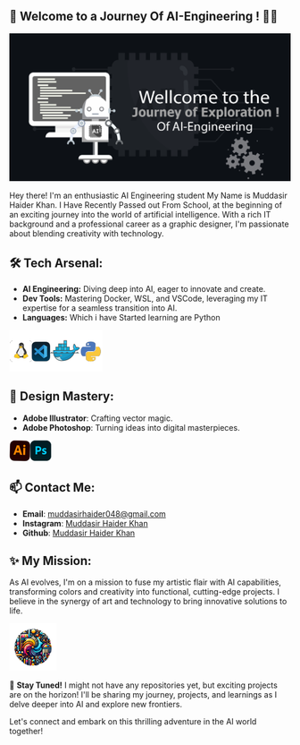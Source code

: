 
## 🌟 Welcome to a Journey Of AI-Engineering ! 👨‍💻

![Developer Banner](images/developer_banner.png)

Hey there! I'm an enthusiastic AI Engineering student My Name is Muddasir Haider Khan. I Have Recently Passed out From School, at the beginning of an exciting journey into the world of artificial intelligence. With a rich IT background and a professional career as a graphic designer, I'm passionate about blending creativity with technology.

## 🛠️ Tech Arsenal:
- **AI Engineering:** Diving deep into AI, eager to innovate and create.
- **Dev Tools:** Mastering Docker, WSL, and VSCode, leveraging my IT expertise for a seamless transition into AI.
- **Languages:** Which i have Started learning are Python

![Tech Tools](images/tech_tools.png)

## 🎨 Design Mastery:
- **Adobe Illustrator**: Crafting vector magic.
- **Adobe Photoshop**: Turning ideas into digital masterpieces.

![Design Tools](images/design_tools.png)

## 📫 Contact Me:
- **Email**: muddasirhaider048@gmail.com
- **Instagram**: [Muddasir Haider Khan](https://www.instagram.com/_mudda5ir/)
- **Github**: [Muddasir Haider Khan](https://github.com/muddasirhaiderkhan)

## ✨ My Mission:
As AI evolves, I'm on a mission to fuse my artistic flair with AI capabilities, transforming colors and creativity into functional, cutting-edge projects. I believe in the synergy of art and technology to bring innovative solutions to life.

![Mission](images/mission.png)

🚀 **Stay Tuned!**
I might not have any repositories yet, but exciting projects are on the horizon! I'll be sharing my journey, projects, and learnings as I delve deeper into AI and explore new frontiers.

Let's connect and embark on this thrilling adventure in the AI world together!
